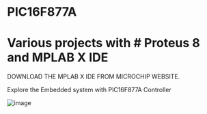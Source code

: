 # PIC16F877A



# Various projects with # Proteus 8 and MPLAB X IDE

  DOWNLOAD THE MPLAB X IDE FROM MICROCHIP WEBSITE.


Explore the Embedded system with PIC16F877A Controller 

![image](https://github.com/ssmk-problem-solver/PIC16F877A/assets/172963811/30f76a95-e792-42e4-83b1-64e57d4edf0f)

